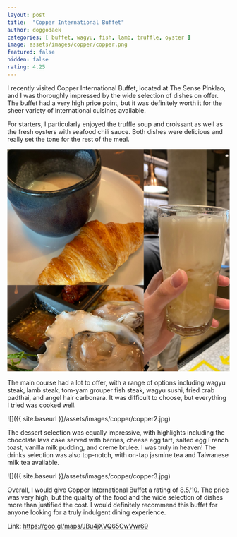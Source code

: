```yaml
---
layout: post
title:  "Copper International Buffet"
author: doggodaek
categories: [ buffet, wagyu, fish, lamb, truffle, oyster ]
image: assets/images/copper/copper.png
featured: false
hidden: false
rating: 4.25
---
```


I recently visited Copper International Buffet, located at The Sense Pinklao, and I was thoroughly impressed by the wide selection of dishes on offer. The buffet had a very high price point, but it was definitely worth it for the sheer variety of international cuisines available.

For starters, I particularly enjoyed the truffle soup and croissant as well as the fresh oysters with seafood chili sauce. Both dishes were delicious and really set the tone for the rest of the meal.

![](assets/images/copper/copper1.jpg)

The main course had a lot to offer, with a range of options including wagyu steak, lamb steak, tom-yam grouper fish steak, wagyu sushi, fried crab padthai, and angel hair carbonara. It was difficult to choose, but everything I tried was cooked well.

![]({{ site.baseurl }}/assets/images/copper/copper2.jpg)

The dessert selection was equally impressive, with highlights including the chocolate lava cake served with berries, cheese egg tart, salted egg French toast, vanilla milk pudding, and creme brulee. I was truly in heaven! The drinks selection was also top-notch, with on-tap jasmine tea and Taiwanese milk tea available.

![]({{ site.baseurl }}/assets/images/copper/copper3.jpg)

Overall, I would give Copper International Buffet a rating of 8.5/10. The price was very high, but the quality of the food and the wide selection of dishes more than justified the cost. I would definitely recommend this buffet for anyone looking for a truly indulgent dining experience.

Link: <https://goo.gl/maps/JBu4jXVQ65CwVwr69>
